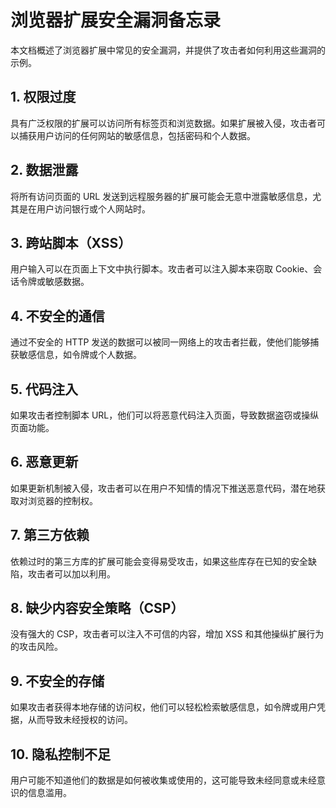 # 浏览器扩展安全漏洞备忘录

本文档概述了浏览器扩展中常见的安全漏洞，并提供了攻击者如何利用这些漏洞的示例。

## 1. 权限过度

具有广泛权限的扩展可以访问所有标签页和浏览数据。如果扩展被入侵，攻击者可以捕获用户访问的任何网站的敏感信息，包括密码和个人数据。

## 2. 数据泄露

将所有访问页面的 URL 发送到远程服务器的扩展可能会无意中泄露敏感信息，尤其是在用户访问银行或个人网站时。

## 3. 跨站脚本（XSS）

用户输入可以在页面上下文中执行脚本。攻击者可以注入脚本来窃取 Cookie、会话令牌或敏感数据。

## 4. 不安全的通信

通过不安全的 HTTP 发送的数据可以被同一网络上的攻击者拦截，使他们能够捕获敏感信息，如令牌或个人数据。

## 5. 代码注入

如果攻击者控制脚本 URL，他们可以将恶意代码注入页面，导致数据盗窃或操纵页面功能。

## 6. 恶意更新

如果更新机制被入侵，攻击者可以在用户不知情的情况下推送恶意代码，潜在地获取对浏览器的控制权。

## 7. 第三方依赖

依赖过时的第三方库的扩展可能会变得易受攻击，如果这些库存在已知的安全缺陷，攻击者可以加以利用。

## 8. 缺少内容安全策略（CSP）

没有强大的 CSP，攻击者可以注入不可信的内容，增加 XSS 和其他操纵扩展行为的攻击风险。

## 9. 不安全的存储

如果攻击者获得本地存储的访问权，他们可以轻松检索敏感信息，如令牌或用户凭据，从而导致未经授权的访问。

## 10. 隐私控制不足

用户可能不知道他们的数据是如何被收集或使用的，这可能导致未经同意或未经意识的信息滥用。
